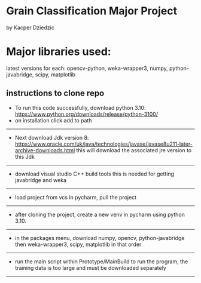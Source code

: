 # Grain Classification Major Project
by Kacper Dziedzic

# Major libraries used:
latest versions for each:
opencv-python, weka-wrapper3, numpy, python-javabridge, scipy, matplotlib

instructions to clone repo
---
- To run this code successfully, download python 3.10:
https://www.python.org/downloads/release/python-3100/ 
- on installation click add to path
---
- Next download Jdk version 8:
https://www.oracle.com/uk/java/technologies/javase/javase8u211-later-archive-downloads.html
this will download the associated jre version to this Jdk
---
- download visual studio C++ build tools this is needed for getting javabridge and weka
---
- load project from vcs in pycharm, pull the project
---
- after cloning the project, create a new venv in pycharm using python 3.10.
---
- in the packages menu, download numpy, opencv, python-javabridge then weka-wrapper3, scipy, matplotlib in that order
---
- run the main script within Prototype/MainBuild to run the program, the training data is too large and must be downloaded separately
---
